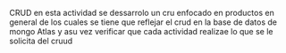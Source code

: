CRUD
en esta actividad se dessarrolo un cru enfocado en productos en general de los cuales se tiene que reflejar el crud en la base de datos de mongo Atlas y asu vez verificar que cada actividad realizae lo que se le solicita del cruud
